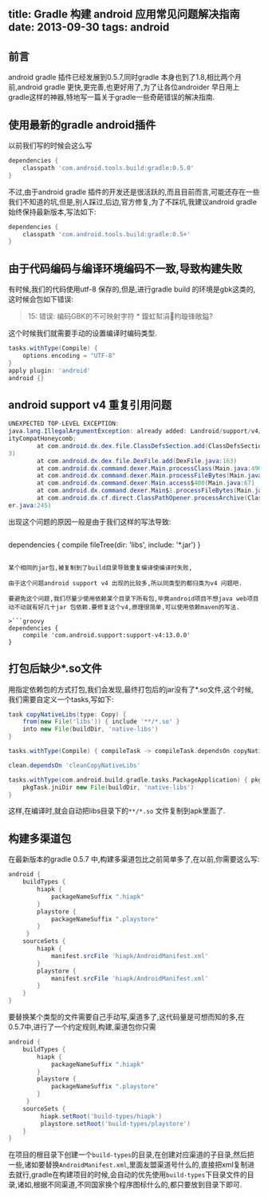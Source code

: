 title: Gradle 构建 android 应用常见问题解决指南
date: 2013-09-30
tags: android
---
## 前言
android gradle 插件已经发展到0.5.7,同时gradle 本身也到了1.8,相比两个月前,android gradle 更快,更完善,也更好用了,为了让各位androider 早日用上gradle这样的神器,特地写一篇关于gradle一些奇葩错误的解决指南.
<!--more-->

## 使用最新的gradle android插件
以前我们写的时候会这么写

```groovy
dependencies {
	classpath 'com.android.tools.build:gradle:0.5.0'
}
```

不过,由于android gradle 插件的开发还是很活跃的,而且目前而言,可能还存在一些我们不知道的坑,但是,别人踩过,后边,官方修复,为了不踩坑,我建议android gradle 始终保持最新版本,写法如下:

```groovy
dependencies {
	classpath 'com.android.tools.build:gradle:0.5+'
}
```

## 由于代码编码与编译环境编码不一致,导致构建失败

有时候,我们的代码使用utf-8 保存的,但是,进行gradle build 的环境是gbk这类的,这时候会包如下错误:

> 15: 错误: 编码GBK的不可映射字符
         * 鍑虹幇涓枃璇锋敞鎰?

这个时候我们就需要手动的设置编译时编码类型.

```groovy
tasks.withType(Compile) {
    options.encoding = "UTF-8"
}
apply plugin: 'android'
android {}
```

## android support v4 重复引用问题

```java
UNEXPECTED TOP-LEVEL EXCEPTION:
java.lang.IllegalArgumentException: already added: Landroid/support/v4/app/Activ
ityCompatHoneycomb;
        at com.android.dx.dex.file.ClassDefsSection.add(ClassDefsSection.java:12
3)
        at com.android.dx.dex.file.DexFile.add(DexFile.java:163)
        at com.android.dx.command.dexer.Main.processClass(Main.java:490)
        at com.android.dx.command.dexer.Main.processFileBytes(Main.java:459)
        at com.android.dx.command.dexer.Main.access$400(Main.java:67)
        at com.android.dx.command.dexer.Main$1.processFileBytes(Main.java:398)
        at com.android.dx.cf.direct.ClassPathOpener.processArchive(ClassPathOpen
er.java:245)
```

出现这个问题的原因一般是由于我们这样的写法导致:

>```groovy
dependencies {
	compile fileTree(dir: 'libs', include: '*.jar')
}
```

某个相同的jar包,被复制到了build目录导致重复编译使编译时失败,

由于这个问题android support v4 出现的比较多,所以同类型的都归类为v4 问题吧.

要避免这个问题,我们尽量少使用依赖某个目录下所有包,毕竟android项目不想java web项目动不动就有好几十jar 包依赖.要修复这个v4,原理很简单,可以使用依赖maven的写法.

>```groovy
dependencies {
    compile 'com.android.support:support-v4:13.0.0'
}
```

## 打包后缺少*.so文件

用指定依赖包的方式打包,我们会发现,最终打包后的jar没有了*.so文件,这个时候,我们需要自定义一个tasks,写如下:

```groovy
task copyNativeLibs(type: Copy) {
    from(new File('libs')) { include '**/*.so' }
    into new File(buildDir, 'native-libs')
}

tasks.withType(Compile) { compileTask -> compileTask.dependsOn copyNativeLibs }

clean.dependsOn 'cleanCopyNativeLibs'

tasks.withType(com.android.build.gradle.tasks.PackageApplication) { pkgTask ->
    pkgTask.jniDir new File(buildDir, 'native-libs')
}
```

这样,在编译时,就会自动把libs目录下的`**/*.so` 文件复制到apk里面了.

## 构建多渠道包

在最新版本的gradle 0.5.7 中,构建多渠道包比之前简单多了,在以前,你需要这么写:

```groovy
android {
    buildTypes {
     	hiapk {
     		packageNameSuffix ".hiapk"
     	}
     	playstore {
     		packageNameSuffix ".playstore"
    	}
     }
	sourceSets {
		hiapk {
			manifest.srcFile 'hiapk/AndroidManifest.xml'
		}
		playstore {
			manifest.srcFile 'hiapk/AndroidManifest.xml'
		}
	}
}
```

要替换某个类型的文件需要自己手动写,渠道多了,这代码量是可想而知的多,在0.5.7中,进行了一个约定规则,构建,渠道包你只需
```groovy
android {
    buildTypes {
     	hiapk {
     		packageNameSuffix ".hiapk"
     	}
     	playstore {
     		packageNameSuffix ".playstore"
    	}
     }
	sourceSets {
		 hiapk.setRoot('build-types/hiapk')
         playstore.setRoot('build-types/playstore')
	}
}
```

在项目的根目录下创建一个`build-types`的目录,在创建对应渠道的子目录,然后把一些,诸如要替换`AndroidManifest.xml`,里面友盟渠道号什么的,直接把xml复制进去就行,gradle在构建项目的时候,会自动的优先使用`build-types`下目录文件的目录,诸如,根据不同渠道,不同国家换个程序图标什么的,都只要放到目录下即可.








